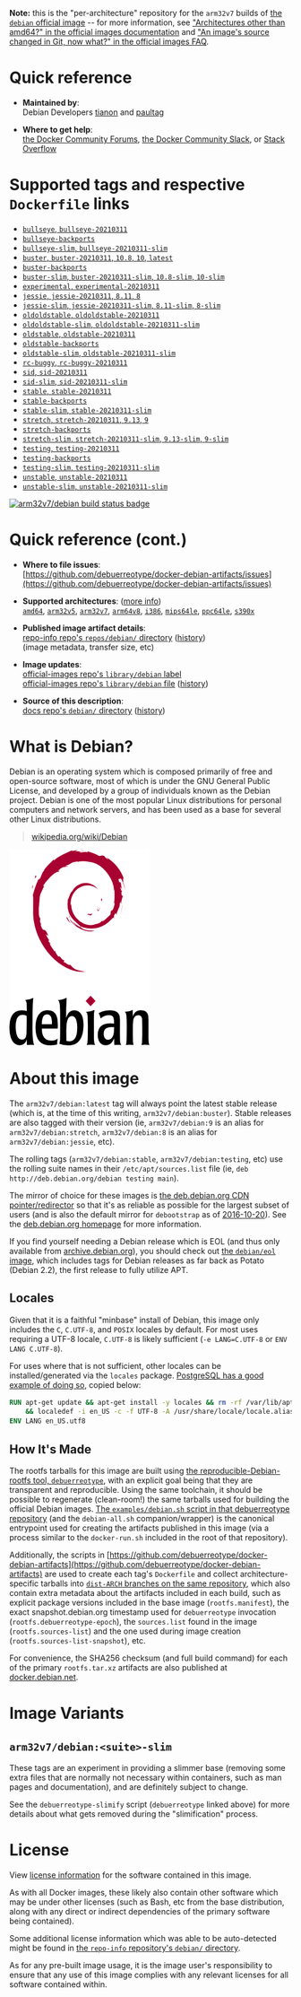 <!--

********************************************************************************

WARNING:

    DO NOT EDIT "debian/README.md"

    IT IS AUTO-GENERATED

    (from the other files in "debian/" combined with a set of templates)

********************************************************************************

-->

**Note:** this is the "per-architecture" repository for the `arm32v7` builds of [the `debian` official image](https://hub.docker.com/_/debian) -- for more information, see ["Architectures other than amd64?" in the official images documentation](https://github.com/docker-library/official-images#architectures-other-than-amd64) and ["An image's source changed in Git, now what?" in the official images FAQ](https://github.com/docker-library/faq#an-images-source-changed-in-git-now-what).

# Quick reference

-	**Maintained by**:  
	Debian Developers [tianon](https://qa.debian.org/developer.php?login=tianon) and [paultag](https://qa.debian.org/developer.php?login=paultag)

-	**Where to get help**:  
	[the Docker Community Forums](https://forums.docker.com/), [the Docker Community Slack](https://dockr.ly/slack), or [Stack Overflow](https://stackoverflow.com/search?tab=newest&q=docker)

# Supported tags and respective `Dockerfile` links

-	[`bullseye`, `bullseye-20210311`](https://github.com/debuerreotype/docker-debian-artifacts/blob/121148d090863dc7830edad75811d80d4e537dd4/bullseye/Dockerfile)
-	[`bullseye-backports`](https://github.com/debuerreotype/docker-debian-artifacts/blob/121148d090863dc7830edad75811d80d4e537dd4/bullseye/backports/Dockerfile)
-	[`bullseye-slim`, `bullseye-20210311-slim`](https://github.com/debuerreotype/docker-debian-artifacts/blob/121148d090863dc7830edad75811d80d4e537dd4/bullseye/slim/Dockerfile)
-	[`buster`, `buster-20210311`, `10.8`, `10`, `latest`](https://github.com/debuerreotype/docker-debian-artifacts/blob/121148d090863dc7830edad75811d80d4e537dd4/buster/Dockerfile)
-	[`buster-backports`](https://github.com/debuerreotype/docker-debian-artifacts/blob/121148d090863dc7830edad75811d80d4e537dd4/buster/backports/Dockerfile)
-	[`buster-slim`, `buster-20210311-slim`, `10.8-slim`, `10-slim`](https://github.com/debuerreotype/docker-debian-artifacts/blob/121148d090863dc7830edad75811d80d4e537dd4/buster/slim/Dockerfile)
-	[`experimental`, `experimental-20210311`](https://github.com/debuerreotype/docker-debian-artifacts/blob/121148d090863dc7830edad75811d80d4e537dd4/experimental/Dockerfile)
-	[`jessie`, `jessie-20210311`, `8.11`, `8`](https://github.com/debuerreotype/docker-debian-artifacts/blob/121148d090863dc7830edad75811d80d4e537dd4/jessie/Dockerfile)
-	[`jessie-slim`, `jessie-20210311-slim`, `8.11-slim`, `8-slim`](https://github.com/debuerreotype/docker-debian-artifacts/blob/121148d090863dc7830edad75811d80d4e537dd4/jessie/slim/Dockerfile)
-	[`oldoldstable`, `oldoldstable-20210311`](https://github.com/debuerreotype/docker-debian-artifacts/blob/121148d090863dc7830edad75811d80d4e537dd4/oldoldstable/Dockerfile)
-	[`oldoldstable-slim`, `oldoldstable-20210311-slim`](https://github.com/debuerreotype/docker-debian-artifacts/blob/121148d090863dc7830edad75811d80d4e537dd4/oldoldstable/slim/Dockerfile)
-	[`oldstable`, `oldstable-20210311`](https://github.com/debuerreotype/docker-debian-artifacts/blob/121148d090863dc7830edad75811d80d4e537dd4/oldstable/Dockerfile)
-	[`oldstable-backports`](https://github.com/debuerreotype/docker-debian-artifacts/blob/121148d090863dc7830edad75811d80d4e537dd4/oldstable/backports/Dockerfile)
-	[`oldstable-slim`, `oldstable-20210311-slim`](https://github.com/debuerreotype/docker-debian-artifacts/blob/121148d090863dc7830edad75811d80d4e537dd4/oldstable/slim/Dockerfile)
-	[`rc-buggy`, `rc-buggy-20210311`](https://github.com/debuerreotype/docker-debian-artifacts/blob/121148d090863dc7830edad75811d80d4e537dd4/rc-buggy/Dockerfile)
-	[`sid`, `sid-20210311`](https://github.com/debuerreotype/docker-debian-artifacts/blob/121148d090863dc7830edad75811d80d4e537dd4/sid/Dockerfile)
-	[`sid-slim`, `sid-20210311-slim`](https://github.com/debuerreotype/docker-debian-artifacts/blob/121148d090863dc7830edad75811d80d4e537dd4/sid/slim/Dockerfile)
-	[`stable`, `stable-20210311`](https://github.com/debuerreotype/docker-debian-artifacts/blob/121148d090863dc7830edad75811d80d4e537dd4/stable/Dockerfile)
-	[`stable-backports`](https://github.com/debuerreotype/docker-debian-artifacts/blob/121148d090863dc7830edad75811d80d4e537dd4/stable/backports/Dockerfile)
-	[`stable-slim`, `stable-20210311-slim`](https://github.com/debuerreotype/docker-debian-artifacts/blob/121148d090863dc7830edad75811d80d4e537dd4/stable/slim/Dockerfile)
-	[`stretch`, `stretch-20210311`, `9.13`, `9`](https://github.com/debuerreotype/docker-debian-artifacts/blob/121148d090863dc7830edad75811d80d4e537dd4/stretch/Dockerfile)
-	[`stretch-backports`](https://github.com/debuerreotype/docker-debian-artifacts/blob/121148d090863dc7830edad75811d80d4e537dd4/stretch/backports/Dockerfile)
-	[`stretch-slim`, `stretch-20210311-slim`, `9.13-slim`, `9-slim`](https://github.com/debuerreotype/docker-debian-artifacts/blob/121148d090863dc7830edad75811d80d4e537dd4/stretch/slim/Dockerfile)
-	[`testing`, `testing-20210311`](https://github.com/debuerreotype/docker-debian-artifacts/blob/121148d090863dc7830edad75811d80d4e537dd4/testing/Dockerfile)
-	[`testing-backports`](https://github.com/debuerreotype/docker-debian-artifacts/blob/121148d090863dc7830edad75811d80d4e537dd4/testing/backports/Dockerfile)
-	[`testing-slim`, `testing-20210311-slim`](https://github.com/debuerreotype/docker-debian-artifacts/blob/121148d090863dc7830edad75811d80d4e537dd4/testing/slim/Dockerfile)
-	[`unstable`, `unstable-20210311`](https://github.com/debuerreotype/docker-debian-artifacts/blob/121148d090863dc7830edad75811d80d4e537dd4/unstable/Dockerfile)
-	[`unstable-slim`, `unstable-20210311-slim`](https://github.com/debuerreotype/docker-debian-artifacts/blob/121148d090863dc7830edad75811d80d4e537dd4/unstable/slim/Dockerfile)

[![arm32v7/debian build status badge](https://img.shields.io/jenkins/s/https/doi-janky.infosiftr.net/job/multiarch/job/arm32v7/job/debian.svg?label=arm32v7/debian%20%20build%20job)](https://doi-janky.infosiftr.net/job/multiarch/job/arm32v7/job/debian/)

# Quick reference (cont.)

-	**Where to file issues**:  
	[https://github.com/debuerreotype/docker-debian-artifacts/issues](https://github.com/debuerreotype/docker-debian-artifacts/issues)

-	**Supported architectures**: ([more info](https://github.com/docker-library/official-images#architectures-other-than-amd64))  
	[`amd64`](https://hub.docker.com/r/amd64/debian/), [`arm32v5`](https://hub.docker.com/r/arm32v5/debian/), [`arm32v7`](https://hub.docker.com/r/arm32v7/debian/), [`arm64v8`](https://hub.docker.com/r/arm64v8/debian/), [`i386`](https://hub.docker.com/r/i386/debian/), [`mips64le`](https://hub.docker.com/r/mips64le/debian/), [`ppc64le`](https://hub.docker.com/r/ppc64le/debian/), [`s390x`](https://hub.docker.com/r/s390x/debian/)

-	**Published image artifact details**:  
	[repo-info repo's `repos/debian/` directory](https://github.com/docker-library/repo-info/blob/master/repos/debian) ([history](https://github.com/docker-library/repo-info/commits/master/repos/debian))  
	(image metadata, transfer size, etc)

-	**Image updates**:  
	[official-images repo's `library/debian` label](https://github.com/docker-library/official-images/issues?q=label%3Alibrary%2Fdebian)  
	[official-images repo's `library/debian` file](https://github.com/docker-library/official-images/blob/master/library/debian) ([history](https://github.com/docker-library/official-images/commits/master/library/debian))

-	**Source of this description**:  
	[docs repo's `debian/` directory](https://github.com/docker-library/docs/tree/master/debian) ([history](https://github.com/docker-library/docs/commits/master/debian))

# What is Debian?

Debian is an operating system which is composed primarily of free and open-source software, most of which is under the GNU General Public License, and developed by a group of individuals known as the Debian project. Debian is one of the most popular Linux distributions for personal computers and network servers, and has been used as a base for several other Linux distributions.

> [wikipedia.org/wiki/Debian](https://en.wikipedia.org/wiki/Debian)

![logo](https://raw.githubusercontent.com/docker-library/docs/b449be7df57e9ed9086bb5821bfb5d6cdc5d67a4/debian/logo.png)

# About this image

The `arm32v7/debian:latest` tag will always point the latest stable release (which is, at the time of this writing, `arm32v7/debian:buster`). Stable releases are also tagged with their version (ie, `arm32v7/debian:9` is an alias for `arm32v7/debian:stretch`, `arm32v7/debian:8` is an alias for `arm32v7/debian:jessie`, etc).

The rolling tags (`arm32v7/debian:stable`, `arm32v7/debian:testing`, etc) use the rolling suite names in their `/etc/apt/sources.list` file (ie, `deb http://deb.debian.org/debian testing main`).

The mirror of choice for these images is [the deb.debian.org CDN pointer/redirector](https://deb.debian.org) so that it's as reliable as possible for the largest subset of users (and is also the default mirror for `debootstrap` as of [2016-10-20](https://anonscm.debian.org/cgit/d-i/debootstrap.git/commit/?id=9e8bc60ad1ccf3a25ce7890526b70059f3e770de)). See the [deb.debian.org homepage](https://deb.debian.org) for more information.

If you find yourself needing a Debian release which is EOL (and thus only available from [archive.debian.org](http://archive.debian.org)), you should check out [the `debian/eol` image](https://hub.docker.com/r/debian/eol/), which includes tags for Debian releases as far back as Potato (Debian 2.2), the first release to fully utilize APT.

## Locales

Given that it is a faithful "minbase" install of Debian, this image only includes the `C`, `C.UTF-8`, and `POSIX` locales by default. For most uses requiring a UTF-8 locale, `C.UTF-8` is likely sufficient (`-e LANG=C.UTF-8` or `ENV LANG C.UTF-8`).

For uses where that is not sufficient, other locales can be installed/generated via the `locales` package. [PostgreSQL has a good example of doing so](https://github.com/docker-library/postgres/blob/69bc540ecfffecce72d49fa7e4a46680350037f9/9.6/Dockerfile#L21-L24), copied below:

```dockerfile
RUN apt-get update && apt-get install -y locales && rm -rf /var/lib/apt/lists/* \
	&& localedef -i en_US -c -f UTF-8 -A /usr/share/locale/locale.alias en_US.UTF-8
ENV LANG en_US.utf8
```

## How It's Made

The rootfs tarballs for this image are built using [the reproducible-Debian-rootfs tool, `debuerreotype`](https://github.com/debuerreotype/debuerreotype), with an explicit goal being that they are transparent and reproducible. Using the same toolchain, it should be possible to regenerate (clean-room!) the same tarballs used for building the official Debian images. [The `examples/debian.sh` script in that debuerreotype repository](https://github.com/debuerreotype/debuerreotype/blob/master/examples/debian.sh) (and the `debian-all.sh` companion/wrapper) is the canonical entrypoint used for creating the artifacts published in this image (via a process similar to the `docker-run.sh` included in the root of that repository).

Additionally, the scripts in [https://github.com/debuerreotype/docker-debian-artifacts](https://github.com/debuerreotype/docker-debian-artifacts) are used to create each tag's `Dockerfile` and collect architecture-specific tarballs into [`dist-ARCH` branches on the same repository](https://github.com/debuerreotype/docker-debian-artifacts/branches), which also contain extra metadata about the artifacts included in each build, such as explicit package versions included in the base image (`rootfs.manifest`), the exact snapshot.debian.org timestamp used for `debuerreotype` invocation (`rootfs.debuerreotype-epoch`), the `sources.list` found in the image (`rootfs.sources-list`) and the one used during image creation (`rootfs.sources-list-snapshot`), etc.

For convenience, the SHA256 checksum (and full build command) for each of the primary `rootfs.tar.xz` artifacts are also published at [docker.debian.net](https://docker.debian.net/).

# Image Variants

## `arm32v7/debian:<suite>-slim`

These tags are an experiment in providing a slimmer base (removing some extra files that are normally not necessary within containers, such as man pages and documentation), and are definitely subject to change.

See the `debuerreotype-slimify` script (`debuerreotype` linked above) for more details about what gets removed during the "slimification" process.

# License

View [license information](https://www.debian.org/social_contract#guidelines) for the software contained in this image.

As with all Docker images, these likely also contain other software which may be under other licenses (such as Bash, etc from the base distribution, along with any direct or indirect dependencies of the primary software being contained).

Some additional license information which was able to be auto-detected might be found in [the `repo-info` repository's `debian/` directory](https://github.com/docker-library/repo-info/tree/master/repos/debian).

As for any pre-built image usage, it is the image user's responsibility to ensure that any use of this image complies with any relevant licenses for all software contained within.

